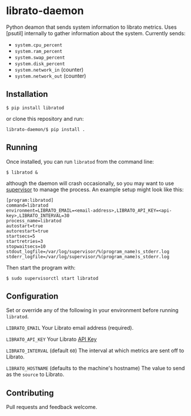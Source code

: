 # librato-daemon

Python deamon that sends system information to librato metrics. Uses [psutil] 
internally to gather information about the system. Currently sends:

 * `system.cpu_percent`
 * `system.ram_percent`
 * `system.swap_percent`
 * `system.disk_percent`
 * `system.network_in` (counter)
 * `system.network_out` (counter)

## Installation

```
$ pip install libratod
```

or clone this repository and run:

```
librato-daemon/$ pip install .
```

## Running

Once installed, you can run `libratod` from  the command line:

```
$ libratod &
```

although the daemon will crash occasionally, so you may want to use [supervisor](http://supervisord.org/) to manage the process. An example setup might look like this:

```
[program:libratod]
command=libratod
environment=LIBRATO_EMAIL=<email-address>,LIBRATO_API_KEY=<api-key>,LIBRATO_INTERVAL=30
process_name=libratod
autostart=true
autorestart=true
startsecs=5
startretries=3
stopwaitsecs=10
stdout_logfile=/var/log/supervisor/%(program_name)s_stderr.log
stderr_logfile=/var/log/supervisor/%(program_name)s_stderr.log

```

Then start the program with:
```
$ sudo supervisorctl start libratod
```


## Configuration

Set or override any of the following in your environment before running `libratod`.

`LIBRATO_EMAIL` Your Librato email address (required).

`LIBRATO_API_KEY` Your Librato [API Key](https://metrics.librato.com/account#api_tokens)

`LIBRATO_INTERVAL` (default `60`) The interval at which metrics are sent off to 
Librato.

`LIBRATO_HOSTNAME` (defaults to the machine's hostname) The value to send as
the `source` to Librato.

## Contributing

Pull requests and feedback welcome. 


